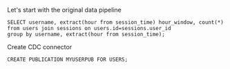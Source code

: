 Let's start with the original data pipeline

```
SELECT username, extract(hour from session_time) hour_window, count(*)
from users join sessions on users.id=sessions.user_id
group by username, extract(hour from session_time);
```

Create CDC connector
```
CREATE PUBLICATION MYUSERPUB FOR USERS;
```